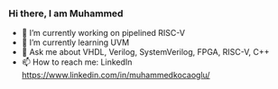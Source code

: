 ### Hi there, I am Muhammed

- 🔭 I’m currently working on pipelined RISC-V
- 🌱 I’m currently learning UVM
- 💬 Ask me about VHDL, Verilog, SystemVerilog, FPGA, RISC-V, C++
- 📫 How to reach me: LinkedIn https://www.linkedin.com/in/muhammedkocaoglu/

